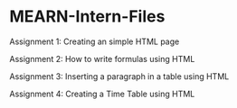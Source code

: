 # MEARN-Intern-Files

Assignment 1: Creating an simple HTML page

Assignment 2: How to write formulas using HTML

Assignment 3: Inserting a paragraph in a table using HTML

Assignment 4: Creating a Time Table using HTML
